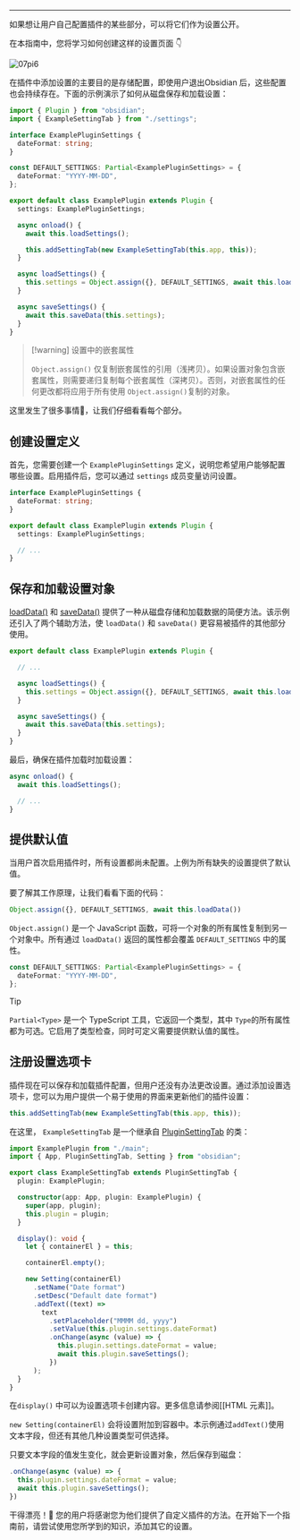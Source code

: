 
---
如果想让用户自己配置插件的某些部分，可以将它们作为设置公开。

在本指南中，您将学习如何创建这样的设置页面 👇

![07pi6](../../../../../../../Attachments/07pi6.png)

在插件中添加设置的主要目的是存储配置，即使用户退出Obsidian 后，这些配置也会持续存在。下面的示例演示了如何从磁盘保存和加载设置：

```ts
import { Plugin } from "obsidian";
import { ExampleSettingTab } from "./settings";

interface ExamplePluginSettings {
  dateFormat: string;
}

const DEFAULT_SETTINGS: Partial<ExamplePluginSettings> = {
  dateFormat: "YYYY-MM-DD",
};

export default class ExamplePlugin extends Plugin {
  settings: ExamplePluginSettings;

  async onload() {
    await this.loadSettings();

    this.addSettingTab(new ExampleSettingTab(this.app, this));
  }

  async loadSettings() {
    this.settings = Object.assign({}, DEFAULT_SETTINGS, await this.loadData());
  }

  async saveSettings() {
    await this.saveData(this.settings);
  }
}
```


> [!warning] 设置中的嵌套属性
> 
> `Object.assign()` 仅复制嵌套属性的引用（浅拷贝）。如果设置对象包含嵌套属性，则需要递归复制每个嵌套属性（深拷贝）。否则，对嵌套属性的任何更改都将应用于所有使用 `Object.assign()`复制的对象。

这里发生了很多事情🤯，让我们仔细看看每个部分。

## 创建设置定义

首先，您需要创建一个 `ExamplePluginSettings` 定义，说明您希望用户能够配置哪些设置。启用插件后，您可以通过 `settings` 成员变量访问设置。

```ts
interface ExamplePluginSettings {
  dateFormat: string;
}

export default class ExamplePlugin extends Plugin {
  settings: ExamplePluginSettings;

  // ...
}
```

## 保存和加载设置对象

[loadData()](https://docs.obsidian.md/Reference/TypeScript+API/Plugin/loadData) 和 [saveData()](https://docs.obsidian.md/Reference/TypeScript+API/Plugin/saveData) 提供了一种从磁盘存储和加载数据的简便方法。该示例还引入了两个辅助方法，使 `loadData()` 和 `saveData()` 更容易被插件的其他部分使用。

```ts
export default class ExamplePlugin extends Plugin {

  // ...

  async loadSettings() {
    this.settings = Object.assign({}, DEFAULT_SETTINGS, await this.loadData());
  }

  async saveSettings() {
    await this.saveData(this.settings);
  }
}
```

最后，确保在插件加载时加载设置：

```ts
async onload() {
  await this.loadSettings();

  // ...
}
```

## 提供默认值

当用户首次启用插件时，所有设置都尚未配置。上例为所有缺失的设置提供了默认值。

要了解其工作原理，让我们看看下面的代码：

```ts
Object.assign({}, DEFAULT_SETTINGS, await this.loadData())
```

`Object.assign()` 是一个 JavaScript 函数，可将一个对象的所有属性复制到另一个对象中。所有通过 `loadData()` 返回的属性都会覆盖 `DEFAULT_SETTINGS` 中的属性。

```ts
const DEFAULT_SETTINGS: Partial<ExamplePluginSettings> = {
  dateFormat: "YYYY-MM-DD",
};
```

> [!tip]
> 
> `Partial<Type>` 是一个 TypeScript 工具，它返回一个类型，其中 `Type`的所有属性都为可选。它启用了类型检查，同时可定义需要提供默认值的属性。

## 注册设置选项卡

插件现在可以保存和加载插件配置，但用户还没有办法更改设置。通过添加设置选项卡，您可以为用户提供一个易于使用的界面来更新他们的插件设置：

```ts
this.addSettingTab(new ExampleSettingTab(this.app, this));
```

在这里， `ExampleSettingTab` 是一个继承自 [PluginSettingTab](https://docs.obsidian.md/Reference/TypeScript+API/PluginSettingTab) 的类：

```ts
import ExamplePlugin from "./main";
import { App, PluginSettingTab, Setting } from "obsidian";

export class ExampleSettingTab extends PluginSettingTab {
  plugin: ExamplePlugin;

  constructor(app: App, plugin: ExamplePlugin) {
    super(app, plugin);
    this.plugin = plugin;
  }

  display(): void {
    let { containerEl } = this;

    containerEl.empty();

    new Setting(containerEl)
      .setName("Date format")
      .setDesc("Default date format")
      .addText((text) =>
        text
          .setPlaceholder("MMMM dd, yyyy")
          .setValue(this.plugin.settings.dateFormat)
          .onChange(async (value) => {
            this.plugin.settings.dateFormat = value;
            await this.plugin.saveSettings();
          })
      );
  }
}
```

在`display()` 中可以为设置选项卡创建内容。更多信息请参阅[[HTML 元素]]。

`new Setting(containerEl)` 会将设置附加到容器中。本示例通过`addText()`使用文本字段，但还有其他几种设置类型可供选择。 

只要文本字段的值发生变化，就会更新设置对象，然后保存到磁盘：

```ts
.onChange(async (value) => {
  this.plugin.settings.dateFormat = value;
  await this.plugin.saveSettings();
})
```

干得漂亮！💪 您的用户将感谢您为他们提供了自定义插件的方法。在开始下一个指南前，请尝试使用您所学到的知识，添加其它的设置。